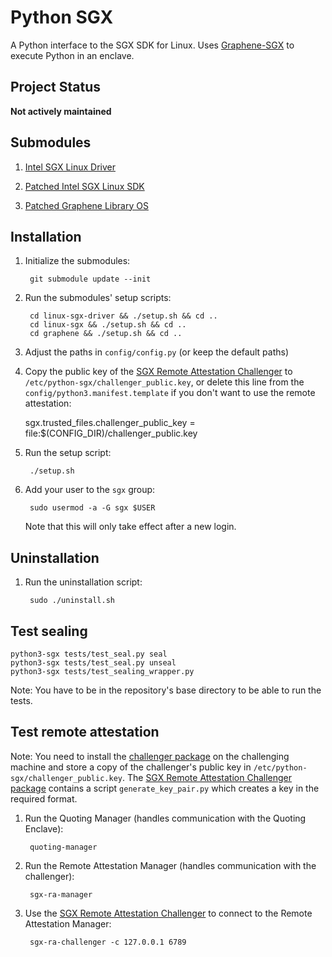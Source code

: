 # Python SGX

A Python interface to the SGX SDK for Linux. Uses [Graphene-SGX](https://github.com/oscarlab/graphene) to execute Python in an enclave.

## Project Status

**Not actively maintained**


## Submodules

1. [Intel SGX Linux Driver](https://github.com/adombeck/linux-sgx-driver)

1. [Patched Intel SGX Linux SDK](https://github.com/adombeck/linux-sgx)

2. [Patched Graphene Library OS](https://github.com/adombeck/graphene)


## Installation

1. Initialize the submodules:

        git submodule update --init

2. Run the submodules' setup scripts:

        cd linux-sgx-driver && ./setup.sh && cd ..
        cd linux-sgx && ./setup.sh && cd ..
        cd graphene && ./setup.sh && cd ..

3. Adjust the paths in `config/config.py` (or keep the default paths)
4. Copy the public key of the [SGX Remote Attestation Challenger](https://github.com/adombeck/sgx-ra-challenger) to `/etc/python-sgx/challenger_public.key`, or delete this line from the `config/python3.manifest.template` if you don't want to use the remote attestation:

	sgx.trusted_files.challenger_public_key = file:$(CONFIG_DIR)/challenger_public.key

5. Run the setup script:

        ./setup.sh


6. Add your user to the `sgx` group:

        sudo usermod -a -G sgx $USER

	  Note that this will only take effect after a new login.


## Uninstallation

1. Run the uninstallation script:

        sudo ./uninstall.sh


## Test sealing

    python3-sgx tests/test_seal.py seal
    python3-sgx tests/test_seal.py unseal
    python3-sgx tests/test_sealing_wrapper.py

Note: You have to be in the repository's base directory to be able to run the tests. 

## Test remote attestation
Note: You need to install the [challenger package](https://github.com/adombeck/sgx-ra-challenger) on the challenging machine and store a copy of the challenger's public key in `/etc/python-sgx/challenger_public.key`. The [SGX Remote Attestation Challenger package](https://github.com/adombeck/sgx-ra-challenger) contains a script `generate_key_pair.py` which creates a key in the required format.

1. Run the Quoting Manager (handles communication with the Quoting Enclave):

        quoting-manager
        
2. Run the Remote Attestation Manager (handles communication with the challenger):

        sgx-ra-manager

3. Use the [SGX Remote Attestation Challenger](https://github.com/adombeck/sgx-ra-challenger) to connect to the Remote Attestation Manager:

        sgx-ra-challenger -c 127.0.0.1 6789

